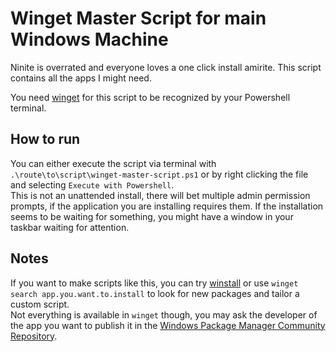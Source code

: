 # Winget Master Script for main Windows Machine
Ninite is overrated and everyone loves a one click install amirite. This script contains all the apps I might need.

You need [winget](https://github.com/microsoft/winget-cli/) for this script to be recognized by your Powershell terminal.

## How to run

You can either execute the script via terminal with `.\route\to\script\winget-master-script.ps1` or by right clicking the file and selecting `Execute with Powershell`.\
This is not an unattended install, there will bet multiple admin permission prompts, if the application you are installing requires them. If the installation seems to be waiting for something, you might have a window in your taskbar waiting for attention.

## Notes
If you want to make scripts like this, you can try [winstall](https://winstall.app/) or use `winget search app.you.want.to.install` to look for new packages and tailor a custom script.\
Not everything is available in `winget` though, you may ask the developer of the app you want to publish it in the [Windows Package Manager Community Repository](https://docs.microsoft.com/es-es/windows/package-manager/package/repository).
